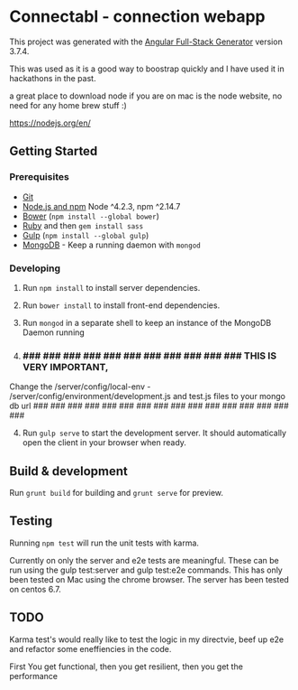 # Connectabl - connection webapp

This project was generated with the [Angular Full-Stack Generator](https://github.com/DaftMonk/generator-angular-fullstack) version 3.7.4.

This was used as it is a good way to boostrap quickly and I have used it in hackathons in the past.  

a great place to download node if you are on mac is the node website, no need for any home brew stuff :)

https://nodejs.org/en/

## Getting Started

### Prerequisites

- [Git](https://git-scm.com/)
- [Node.js and npm](nodejs.org) Node ^4.2.3, npm ^2.14.7
- [Bower](bower.io) (`npm install --global bower`)
- [Ruby](https://www.ruby-lang.org) and then `gem install sass`
- [Gulp](http://gulpjs.com/) (`npm install --global gulp`)
- [MongoDB](https://www.mongodb.org/) - Keep a running daemon with `mongod`

### Developing

1. Run `npm install` to install server dependencies.

2. Run `bower install` to install front-end dependencies.

3. Run `mongod` in a separate shell to keep an instance of the MongoDB Daemon running  
4. ###  ###  ###  ###  ###  ###  ###  ###  ###  ###  ###  ### THIS IS VERY IMPORTANT,
Change the /server/config/local-env - /server/config/environment/development.js and test.js files to your mongo db url ###  ###  ###  ###  ###  ###  ###  ###  ###  ###  ###  ###  ###  ###  ###  ### 

4. Run `gulp serve` to start the development server. It should automatically open the client in your browser when ready.

## Build & development

Run `grunt build` for building and `grunt serve` for preview.

## Testing

Running `npm test` will run the unit tests with karma.

Currently on only the server and e2e tests are meaningful.  These can be run using the gulp test:server and gulp test:e2e commands.  This has only been tested on Mac using the chrome browser.  The server has been tested on centos 6.7.


## TODO
Karma test's would really like to test the logic in my directvie, beef up e2e and refactor some eneffiencies in the code.



First You get functional, then you get resilient, then you get the performance
